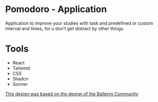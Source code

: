 <h1>Pomodoro - Application</h1>

Application to improve your studies with task and predefined or custom interval and times, for u don't get distract by other things.

<h1>Tools</h1>

- React
- Tailwind
- CSS
- Shadcn
- Sonner

[This design was based on the design of the Ballerini Community](https://www.figma.com/community/file/1236120820811357022/desafio-do-mes-pomodoro)
